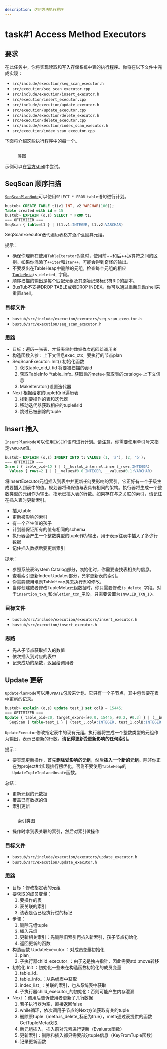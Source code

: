 ```yaml
---
description: 访问方法执行程序
---
```


# task#1 Access Method Executors

## 要求

在此任务中，你将实现读取和写入存储系统中表的执行程序。你将在以下文件中完成实现：

* `src/include/execution/seq_scan_executor.h`
* `src/execution/seq_scan_executor.cpp`
* `src/include/execution/insert_executor.h`
* `src/execution/insert_executor.cpp`
* `src/include/execution/update_executor.h`
* `src/execution/update_executor.cpp`
* `src/include/execution/delete_executor.h`
* `src/execution/delete_executor.cpp`
* `src/include/execution/index_scan_executor.h`
* `src/execution/index_scan_executor.cpp`

下面将介绍这些执行程序中的每一个。

<figure><img src="../.gitbook/assets/seqscan (1).svg" alt=""><figcaption><p>类图</p></figcaption></figure>

示例可以在[官方shell](https://15445.courses.cs.cmu.edu/spring2023/bustub/)中尝试。

## SeqScan 顺序扫描

[`SeqScanPlanNode`](https://github.com/cmu-db/bustub/blob/master/src/include/execution/plans/seq\_scan\_plan.h)可以使用`SELECT * FROM table`语句进行计划。

```sql
bustub> CREATE TABLE t1(v1 INT, v2 VARCHAR(100));
Table created with id = 15
bustub> EXPLAIN (o,s) SELECT * FROM t1;
=== OPTIMIZER ===
SeqScan { table=t1 } | (t1.v1:INTEGER, t1.v2:VARCHAR)
```

SeqScanExecutor迭代遍历表格并逐个返回其元组。

提示：

* 确保你理解在使用`TableIterator`对象时，使用前++和后++运算符之间的区别。如果你混淆了`++iter`和`iter++`，可能会得到奇怪的输出。
* 不要发出在TableHeap中删除的元组。检查每个元组的相应[`TupleMeta`](https://github.com/cmu-db/bustub/blob/master/src/include/storage/table/tuple.h)`is_deleted_` 字段。
* 顺序扫描的输出是每个匹配元组及其原始记录标识符RID的副本。
* BusTub不支持DROP TABLE或者DROP INDEX。你可以通过重新启动shell来重置shell。

### 目标文件

* `bustub/src/include/execution/executors/seq_scan_executor.h`
* `bustub/src/execution/seq_scan_executor.h`

### 思路

* 目标：遍历一张表，并将表里的数据依次返回给调用者
* 构造函数入参：上下文信息exec\_ctx，要执行的节点plan
* SeqScanExecutor::Init() 初始化函数
  1. 获取table\_oid\_t tid 将要被扫描的表id
  2. 获取TableInfo \*table\_info\_ 获取表的meta<-获取表的catalog<-上下文信息
  3. MakeIterator()设置迭代器
* Next 根据给定的tuple和rid遍历表
  1. 找到要操作的表和迭代器
  2. 移动迭代器获取相应的tuple\&rid
  3. 跳过已被删除的tuple

## Insert 插入

`InsertPlanNode`可以使用`INSERT`语句进行计划。请注意，你需要使用单引号来指定`VARCHAR`值。

```sql
bustub> EXPLAIN (o,s) INSERT INTO t1 VALUES (1, 'a'), (2, 'b');
=== OPTIMIZER ===
Insert { table_oid=15 } | (__bustub_internal.insert_rows:INTEGER)
  Values { rows=2 } | (__values#0.0:INTEGER, __values#0.1:VARCHAR)
```

将InsertExecutor元组插入到表中并更新任何受影响的索引。它正好有一个子级生成要插入到表中的值。规划器将确保值与表具有相同的架构。执行器将生成一个整数类型的元组作为输出，指示已插入表的行数。如果存在与之关联的索引，请记住在插入表时更新索引。

* 插入table
* 更新被影响的索引
* 有一个产生值的孩子
* 计划器保证所有的值有相同的schema
* 执行器会产生一个整数类型的tuple作为输出，用于表示往表中插入了多少行数据
* 记住插入数据后要更新索引

提示：

* 参照系统表System Catalog部分，初始化时，你需要查找表相关的信息。
* 查看索引更新Index Updates部分，光宇更新表的索引。
* 你需要使用堆表TableHeap类去执行表的修改。
* 当你创建或者修改TupleMeta元组数据时，你只需要修改`is_delete_`字段。对于`insertion_txn_`和`deletion_txn_`字段，只需要设置为`INVALID_TXN_ID`。

### 目标文件

* `bustub/src/include/execution/executors/insert_executor.h`
* `bustub/src/execution/insert_executor.h`

### 思路

* 先从子节点获取插入的数值
* 依次插入到对应的表中
* 记录成功的条数，返回给调用者

## Update 更新

`UpdatePlanNode`可以用`UPDATE`句段来计划。它只有一个子节点，其中包含要在表中更新的记录。

```sql
bustub> explain (o,s) update test_1 set colB = 15445;
=== OPTIMIZER ===
Update { table_oid=20, target_exprs=[#0.0, 15445, #0.2, #0.3] } | (__bustub_internal.update_rows:INTEGER)
  SeqScan { table=test_1 } | (test_1.colA:INTEGER, test_1.colB:INTEGER, test_1.colC:INTEGER, test_1.colD:INTEGER)
```

`UpdateExecutor`修改指定表中的现有元组。执行器将生成一个整数类型的元组作为输出，表示已更新的行数。**请记得更新受更新影响的任何索引。**

提示：

* 要实现更新操作，首先**删除受影响的元组**，然后**插入一个新的元组**。除非你正在为project#4实现排行榜优化，否则不要使用`TableHeap`的`UpdateTupleInplaceUnsafe`函数。

总结：

* 更新元组的元数据
* 覆盖已有数据的值
* 索引更新

<figure><img src="../.gitbook/assets/index.svg" alt=""><figcaption><p>索引类图</p></figcaption></figure>

* 操作时拿到表关联的索引，然后对索引做操作

### 目标文件

* `bustub/src/include/execution/executors/update_executor.h`
* `bustub/src/execution/update_executor.h`

### 思路

* 目标：修改指定表的元组
* 要获取的成员变量：
  1. 要操作的表
  2. 表关联的索引
  3. 该表是否已经执行过的标记
* 步骤：
  1. 删除元组tuple
  2. 插入元组
  3. 更新相关索引：先删除旧索引再插入新索引，孩子节点初始化
  4. 返回更新的函数
* 构造函数 UpdateExecutor ：对成员变量初始化
  1. plan\_
  2. 子执行器child\_executor\_：由于这是独占指针，因此需要std::move转移
* 初始化 Init ：初始化一些未在构造函数初始化的成员变量
  1. table\_id\_
  2. table\_info\_：从系统表中获取
  3. index\_list\_：关联的索引，也从系统表中获取
  4. 子执行器child\_executor\_的初始化：否则可能产生内存泄漏
* Next ：调用后告诉使用者更新了几行数据
  1. 若子执行器为空，直接返回false
  2. while循环，依次调用子节点的Next方法获取有关的tuple
  3. 删除原tuple（meta.is\_delete\_标记为true），meta通过表提供的函数GetTupleMeta获取
  4. 新元组插入，插入前对元素进行更新（Evaluate函数）
  5. 更新索引：删除和插入都只需要部分tuple信息（KeyFromTuple函数）
  6. 记录更新函数

